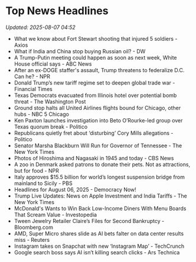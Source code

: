 # Top News Headlines

_Updated: 2025-08-07 04:52_

- What we know about Fort Stewart shooting that injured 5 soldiers - Axios
- What if India and China stop buying Russian oil? - DW
- A Trump-Putin meeting could happen as soon as next week, White House official says - ABC News
- After an ex-DOGE staffer's assault, Trump threatens to federalize D.C. Can he? - NPR
- Donald Trump’s new tariff regime set to deepen global trade war - Financial Times
- Texas Democrats evacuated from Illinois hotel over potential bomb threat - The Washington Post
- Ground stop halts all United Airlines flights bound for Chicago, other hubs - NBC 5 Chicago
- Ken Paxton launches investigation into Beto O’Rourke-led group over Texas quorum break - Politico
- Republicans quietly fret about ‘disturbing’ Cory Mills allegations - Politico
- Senator Marsha Blackburn Will Run for Governor of Tennessee - The New York Times
- Photos of Hiroshima and Nagasaki in 1945 and today - CBS News
- A zoo in Denmark asked patrons to donate their pets. Not as attractions, but for food - NPR
- Italy approves $15.5 billion for world’s longest suspension bridge from mainland to Sicily - PBS
- Headlines for August 06, 2025 - Democracy Now!
- Trump Live Updates: News on Apple Investment and India Tariffs - The New York Times
- McDonald's Wants to Win Back Low-Income Diners With Menu Boards That Scream Value - Investopedia
- Tween Jewelry Retailer Claire’s Files for Second Bankruptcy - Bloomberg.com
- AMD, Super Micro shares slide as AI bets falter on data center results miss - Reuters
- Instagram takes on Snapchat with new ‘Instagram Map’ - TechCrunch
- Google search boss says AI isn’t killing search clicks - Ars Technica